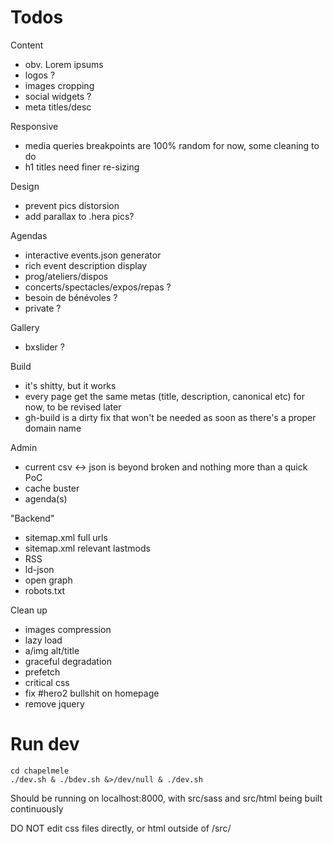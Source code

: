 Todos
=====

Content
* obv. Lorem ipsums
* logos ?
* images cropping
* social widgets ?
* meta titles/desc

Responsive
* media queries breakpoints are 100% random for now, some cleaning to do
* h1 titles need finer re-sizing

Design
* prevent pics distorsion
* add parallax to .hera pics?

Agendas
* interactive events.json generator
* rich event description display
* prog/ateliers/dispos
* concerts/spectacles/expos/repas ?
* besoin de bénévoles ?
* private ?


Gallery
* bxslider ?

Build
* it's shitty, but it works
* every page get the same metas (title, description, canonical etc) for now, to be revised later
* gh-build is a dirty fix that won't be needed as soon as there's a proper domain name

Admin
* current csv <-> json is beyond broken and nothing more than a quick PoC
* cache buster
* agenda(s)

"Backend"
* sitemap.xml full urls
* sitemap.xml relevant lastmods
* RSS
* ld-json
* open graph
* robots.txt

Clean up
* images compression
* lazy load
* a/img alt/title
* graceful degradation
* prefetch
* critical css
* fix #hero2 bullshit on homepage
* remove jquery


Run dev
=======

    cd chapelmele
    ./dev.sh & ./bdev.sh &>/dev/null & ./dev.sh

Should be running on localhost:8000, with src/sass and src/html being built continuously

DO NOT edit css files directly, or html outside of /src/